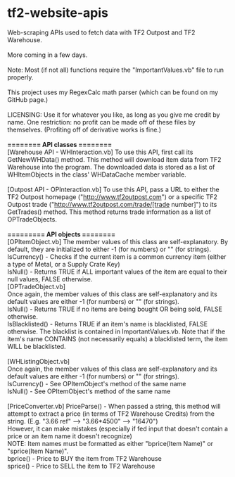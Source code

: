 tf2-website-apis
================

Web-scraping APIs used to fetch data with TF2 Outpost and TF2 Warehouse.
<br><br>
More coming in a few days.
<br><br>
Note: Most (if not all) functions require the "ImportantValues.vb" file to run properly.
<br><br>
This project uses my RegexCalc math parser (which can be found on my GitHub page.)
<br><br>
LICENSING: Use it for whatever you like, as long as you give me credit by name. One restriction: no profit can be made off of these files by themselves. (Profiting off of derivative works is fine.)
<br><br>
<b>======== API classes ========</b><br>
[Warehouse API - WHInteraction.vb]
To use this API, first call its GetNewWHData() method. This method will download item data from TF2 Warehouse into the program.
The downloaded data is stored as a list of WHItemObjects in the class' WHDataCache member variable.
<br><br>
[Outpost API - OPInteraction.vb]
To use this API, pass a URL to either the TF2 Outpost homepage ("http://www.tf2outpost.com") or a specific 
TF2 Outpost trade ("http://www.tf2outpost.com/trade/[trade number]") to its GetTrades() method. This method
returns trade information as a list of OPTradeObjects.
<br><br>
<b>========= API objects ========</b><br>
[OPItemObject.vb]
The member values of this class are self-explanatory. By default, they are initialized to either -1 (for numbers) or "" (for strings).
<br>
IsCurrency() - Checks if the current item is a common currency item (either a type of Metal, or a Supply Crate Key)
<br>
IsNull() - Returns TRUE if ALL important values of the item are equal to their null values, FALSE otherwise.
<br>
[OPTradeObject.vb]
<br>
Once again, the member values of this class are self-explanatory and its default values are either -1 (for numbers) or "" (for strings).
<br>
IsNull() - Returns TRUE if no items are being bought OR being sold, FALSE otherwise.
<br>
IsBlacklisted() - Returns TRUE if an item's name is blacklisted, FALSE otherwise. The blacklist is contained in ImportantValues.vb.
                  Note that if the item's name CONTAINS (not necessarily equals) a blacklisted term, the item WILL be blacklisted.
<br><br>
[WHListingObject.vb]
<br>
Once again, the member values of this class are self-explanatory and its default values are either -1 (for numbers) or "" (for strings).
<br>
IsCurrency() - See OPItemObject's method of the same name
<br>
IsNull() - See OPItemObject's method of the same name
<br><br>
[PriceConverter.vb]
PriceParse() - When passed a string, this method will attempt to extract a price (in terms of TF2 Warehouse Credits) from the string. (E.g. "3.66 ref" --> "3.66*4500" --> "16470")
<br>However, it can make mistakes (especially if fed input that doesn't contain a price or an item name it doesn't recognize)
<br>NOTE: Item names must be formatted as either "bprice(Item Name)" or "sprice(Item Name)".
<br>bprice() - Price to BUY the item from TF2 Warehouse
<br>sprice() - Price to SELL the item to TF2 Warehouse



